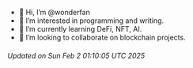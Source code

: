 - 👋 Hi, I’m @wonderfan
- 👀 I’m interested in programming and writing.
- 🌱 I’m currently learning DeFi, NFT, AI.
- 💞️ I’m looking to collaborate on blockchain projects.

###### Updated on Sun Feb  2 01:10:05 UTC 2025
